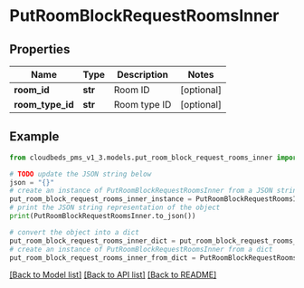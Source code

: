 # PutRoomBlockRequestRoomsInner


## Properties

Name | Type | Description | Notes
------------ | ------------- | ------------- | -------------
**room_id** | **str** | Room ID | [optional] 
**room_type_id** | **str** | Room type ID | [optional] 

## Example

```python
from cloudbeds_pms_v1_3.models.put_room_block_request_rooms_inner import PutRoomBlockRequestRoomsInner

# TODO update the JSON string below
json = "{}"
# create an instance of PutRoomBlockRequestRoomsInner from a JSON string
put_room_block_request_rooms_inner_instance = PutRoomBlockRequestRoomsInner.from_json(json)
# print the JSON string representation of the object
print(PutRoomBlockRequestRoomsInner.to_json())

# convert the object into a dict
put_room_block_request_rooms_inner_dict = put_room_block_request_rooms_inner_instance.to_dict()
# create an instance of PutRoomBlockRequestRoomsInner from a dict
put_room_block_request_rooms_inner_from_dict = PutRoomBlockRequestRoomsInner.from_dict(put_room_block_request_rooms_inner_dict)
```
[[Back to Model list]](../README.md#documentation-for-models) [[Back to API list]](../README.md#documentation-for-api-endpoints) [[Back to README]](../README.md)


